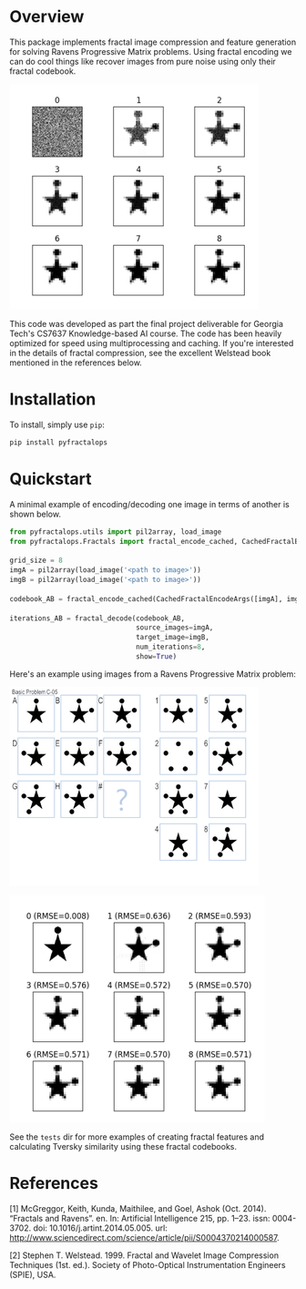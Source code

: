 # Overview

This package implements fractal image compression and feature generation for solving Ravens Progressive Matrix problems.
Using fractal encoding we can do cool things like recover images from pure noise using only their fractal codebook.

![fractal-decoding-from-noise](/img/fractal_decode_noise.png)

This code was developed as part the final project deliverable for Georgia Tech's CS7637 Knowledge-based AI course. The
code has been heavily optimized for speed using multiprocessing and caching. If you're interested in the details of 
fractal compression, see the excellent Welstead book mentioned in the references below.


# Installation

To install, simply use ```pip```:

```bash
pip install pyfractalops
```

# Quickstart

A minimal example of encoding/decoding one image in terms of another is shown below.
```python
from pyfractalops.utils import pil2array, load_image
from pyfractalops.Fractals import fractal_encode_cached, CachedFractalEncodeArgs, fractal_decode

grid_size = 8
imgA = pil2array(load_image('<path to image>'))
imgB = pil2array(load_image('<path to image>'))

codebook_AB = fractal_encode_cached(CachedFractalEncodeArgs([imgA], imgB, grid_size))

iterations_AB = fractal_decode(codebook_AB,
                               source_images=imgA,
                               target_image=imgB,
                               num_iterations=8,
                               show=True)

```

Here's an example using images from a Ravens Progressive Matrix problem:

![rpm-example](/img/basic_problem_c5.png)

![fractal-decoding-raven](/img/fractal_decode_raven.png)


See the ```tests``` dir for more examples of creating fractal features and calculating Tversky similarity using these
fractal codebooks.


# References

[1] McGreggor, Keith, Kunda, Maithilee, and Goel, Ashok (Oct. 2014). “Fractals and Ravens”. en. In: Artificial Intelligence 215, pp. 1–23. issn: 0004-3702. doi: 10.1016/j.artint.2014.05.005. url: http://www.sciencedirect.com/science/article/pii/S0004370214000587.

[2] Stephen T. Welstead. 1999. Fractal and Wavelet Image Compression Techniques (1st. ed.). Society of Photo-Optical Instrumentation Engineers (SPIE), USA.